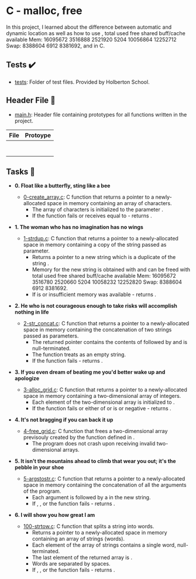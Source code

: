 # C - malloc, free

In this project, I learned about the difference between automatic
and dynamic location as well as how to use ,               total        used        free      shared  buff/cache   available
Mem:       16095672     3516888     2521920        5204    10056864    12252712
Swap:       8388604        6912     8381692, and  in C.

## Tests :heavy_check_mark:

* [tests](./tests): Folder of test files. Provided by Holberton School.

## Header File :file_folder:

* [main.h](./main.h): Header file containing prototypes for all functions written
in the project.

| File               | Protoype                                         |
| ------------------ | ------------------------------------------------ |
|  |  |
|        |                       |
|    |           |
|    |        |
|     |         |
|     |             |
|      |                       |

## Tasks :page_with_curl:

* **0. Float like a butterfly, sting like a bee**
  * [0-create_array.c](./0-create_array.c): C function that returns a pointer to a
  newly-allocated space in memory containing an array of characters.
    * The array of characters is initialized to the parameter .
    * If the function fails or receives  equal to  - returns .

* **1. The woman who has no imagination has no wings**
  * [1-strdup.c](./1-strdup.c): C function that returns a pointer to a newly-allocated space
  in memory containing a copy of the string passed as parameter.
    * Returns a pointer to a new string which is a duplicate of the string .
    * Memory for the new string is obtained with  and can be freed with               total        used        free      shared  buff/cache   available
Mem:       16095672     3516780     2520660        5204    10058232    12252820
Swap:       8388604        6912     8381692.
    * If  is  or insufficient memory was available - returns .

* **2. He who is not courageous enough to take risks will accomplish nothing in life**
  * [2-str_concat.c](./2-str_concat.c): C function that returns a pointer to a
  newly-allocated space in memory containing the concatenation of two strings passed as
  parameters.
    * The returned pointer contains the contents of  followed by  and is
    null-terminated.
    * The function treats  as an empty string.
    * If the function fails - returns .

* **3. If you even dream of beating me you'd better wake up and apologize**
  * [3-alloc_grid.c](./3-alloc_grid.c): C function that returns a
  pointer to a newly-allocated space in memory containing a two-dimensional array of integers.
    * Each element of the two-dimensional array is initialized to .
    * If the function fails or either of  or  is
     or negative - returns .

* **4. It's not bragging if you can back it up**
  * [4-free_grid.c](./4-free_grid.c): C function that frees a two-dimensional array previsouly
  created by the  function defined in .
    * The program does not crash upon receiving invalid two-dimensional arrays.

* **5. It isn't the mountains ahead to climb that wear you out; it's the pebble in your shoe**
  * [5-argstostr.c](./5-argstostr.c): C function that returns a pointer to a
  newly-allocated space in memory containing the concatenation of all the arguments of the
  program.
    * Each argument is followed by a  in the new string.
    * If , , or the function fails - returns .

* **6. I will show you how great I am**
  * [100-strtow.c](./100-strtow.c): C function that splits a string into words.
    * Returns a pointer to a newly-allocated space in memory containing
    an array of strings (words).
    * Each element of the array of strings contains a single word, null-terminated.
    * The last element of the returned array is .
    * Words are separated by spaces.
    * If , , or the function fails - returns .
